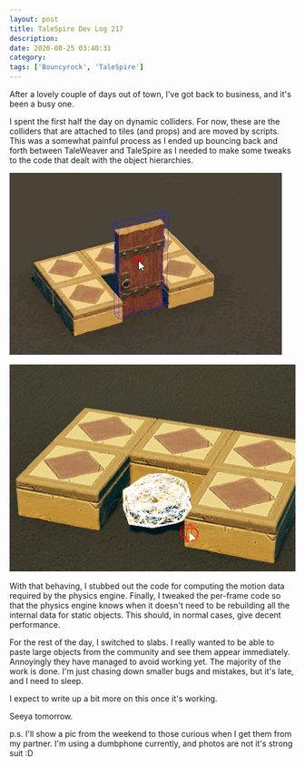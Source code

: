 ```yaml
---
layout: post
title: TaleSpire Dev Log 217
description:
date: 2020-08-25 03:40:31
category:
tags: ['Bouncyrock', 'TaleSpire']
---
```


After a lovely couple of days out of town, I've got back to business, and it's been a busy one.

I spent the first half the day on dynamic colliders. For now, these are the colliders that are attached to tiles (and props) and are moved by scripts. This was a somewhat painful process as I ended up bouncing back and forth between TaleWeaver and TaleSpire as I needed to make some tweaks to the code that dealt with the object hierarchies.

![dynamic collider 0](/assets/videos/dynamicCollider0.gif)

![dynamic collider 1](/assets/videos/dynamicCollider1.gif)

With that behaving, I stubbed out the code for computing the motion data required by the physics engine. Finally, I tweaked the per-frame code so that the physics engine knows when it doesn't need to be rebuilding all the internal data for static objects. This should, in normal cases, give decent performance.

For the rest of the day, I switched to slabs. I really wanted to be able to paste large objects from the community and see them appear immediately. Annoyingly they have managed to avoid working yet. The majority of the work is done. I'm just chasing down smaller bugs and mistakes, but it's late, and I need to sleep.

I expect to write up a bit more on this once it's working.

Seeya tomorrow.

p.s. I'll show a pic from the weekend to those curious when I get them from my partner. I'm using a dumbphone currently, and photos are not it's strong suit :D
